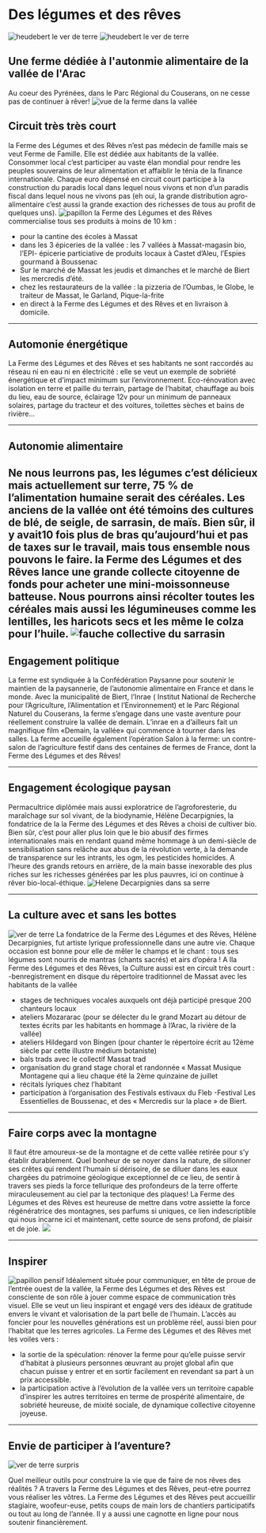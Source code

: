 # Des légumes et des rêves
![heudebert le ver de terre](photos/illustrations/heudebert-cote-petit.png)
![heudebert le ver de terre](photos/illustrations/heudebert-cote.png)
## Une ferme dédiée à l'autonmie alimentaire de la vallée de l'Arac
Au coeur des Pyrénées, dans le Parc Régional du Couserans, on ne cesse pas de continuer à rêver!
![vue de la ferme dans la vallée](photos/ferme-et-vallee-vu-du-ker.jpg)
## Circuit très très court
la Ferme des Légumes et des Rêves n’est pas médecin de famille mais se veut Ferme de Famille. 
Elle est dédiée aux habitants de la vallée. Consommer local c’est participer au vaste élan mondial pour rendre les peuples souverains de leur alimentation et affaiblir le ténia de la finance internationale. Chaque euro dépensé en circuit court participe à la construction du paradis local dans lequel nous vivons et non d’un paradis fiscal dans lequel nous ne vivons pas (eh oui, la grande distribution agro-alimentaire c’est aussi la grande exaction des richesses de tous au profit de quelques uns).
![papillon](photos/illustrations/papillon4.png)
la Ferme des Légumes et des Rêves commercialise tous ses produits à moins de 10 km :
- pour la cantine des écoles à Massat
- dans les 3 épiceries de la vallée : les 7 vallées à Massat-magasin bio, l’EPI- épicerie particiative de produits locaux à Castet d’Aleu, l’Espies gourmand à Boussenac
- Sur le marché de Massat les jeudis et dimanches et le marché de Biert les mercredis d’été.
- chez les restaurateurs de la vallée : la pizzeria de l’Oumbas, le Globe, le traiteur de Massat, le Garland, Pique-la-frite
- en direct à la Ferme des Légumes et des Rêves et en livraison à domicile.

---

## Automonie énergétique 
La Ferme des Légumes et des Rêves et ses habitants ne sont raccordés au réseau ni en eau ni en électricité : elle se veut un exemple de sobriété énergétique et d’impact minimum sur l’environnement.
Eco-rénovation avec isolation en terre et paille du terrain, partage de l’habitat, chauffage au bois du lieu, eau de source, éclairage 12v pour un minimum de panneaux solaires, partage du tracteur et des voitures, toilettes sèches et bains de rivière…

---

## Autonomie alimentaire 
Ne nous leurrons pas, les légumes c’est délicieux mais actuellement sur terre, 75 % de l’alimentation humaine serait des céréales. Les anciens de la vallée ont été témoins des cultures de blé, de seigle, de sarrasin, de maïs. Bien sûr, il y avait10 fois plus de bras qu’aujourd’hui et pas de taxes sur le travail, mais tous ensemble nous pouvons le faire.
la Ferme des Légumes et des Rêves lance une grande collecte citoyenne de fonds pour acheter une mini-moissonneuse batteuse. Nous pourrons ainsi récolter toutes les céréales mais aussi les légumineuses comme les lentilles, les haricots secs et les même le colza pour l’huile. 
![fauche collective du sarrasin](photos/fauche-du-sarrasin.jpg)
---

## Engagement politique
La ferme est syndiquée à la Confédération Paysanne pour soutenir le maintien de la paysannerie, de l’autonomie alimentaire en France et dans le monde. Avec la municipalité de Biert, l’Inrae ( Institut National de Recherche pour l’Agriculture, l’Alimentation et l’Environnement) et le Parc Régional Naturel du Couserans, la ferme s’engage dans une vaste aventure pour réellement construire la vallée de demain. L’inrae en a d’ailleurs fait un magnifique film «Demain, la vallée» qui commence à tourner dans les salles. La ferme accueille également l’opération Salon à la ferme: un contre-salon de l’agriculture festif dans des centaines de fermes de France, dont la Ferme des Légumes et des Rêves!

---

## Engagement écologique paysan
Permacultrice diplômée mais aussi exploratrice de l’agroforesterie, du maraîchage sur sol vivant, de la biodynamie, Hélène Decarpignies, la fondatrice de la la Ferme des Légumes et des Rêves a choisi de cultiver bio. Bien sûr, c’est pour aller plus loin que le bio abusif des firmes internationales mais en rendant quand même hommage à un demi-siècle de sensibilisation sans relâche aux abus de la révolution verte, à la demande de transparence sur les intrants, les ogm, les pesticides homicides. A l’heure des grands retours en arrière, de la main basse inexorable des plus riches sur les richesses générées par les plus pauvres, ici on continue à rêver bio-local-éthique. 
![Helene Decarpignies dans sa serre](photos/moi-dans-la-serre.jpg)

---

## La culture avec et sans les bottes
![ver de terre](photos/illustrations/heudebert-dessus.png)
La fondatrice de la Ferme des Légumes et des Rêves, Hélène Decarpignies, fut artiste lyrique professionnelle dans une autre vie. Chaque occasion est bonne pour elle de mêler le champs et le chant : tous ses légumes sont nourris de mantras (chants sacrés) et airs d’opéra !
A lla Ferme des Légumes et des Rêves, la Culture aussi est en circuit très court :
-benregistrement en disque du répertoire traditionnel de Massat avec les habitants de la vallée
- stages de techniques vocales auxquels ont déjà participé presque 200 chanteurs locaux
- ateliers Mozararac (pour se délecter du le grand Mozart au détour de textes écrits par les habitants en hommage à l’Arac, la rivière de la vallée)
- ateliers Hildegard von Bingen (pour chanter le répertoire écrit au 12ème siècle par cette illustre médium botaniste)
- bals trads avec le collectif Massat trad
- organisation du grand stage choral et randonnée « Massat Musique Montagene qui a lieu chaque été la 2ème quinzaine de juillet
- récitals lyriques chez l’habitant
- participation à l’organisation des Festivals estivaux du Fleb -Festival Les Essentielles de Boussenac, et des « Mercredis sur la place » de Biert.

---

## Faire corps avec la montagne
Il faut être amoureux-se de la montagne et de cette vallée retirée pour s’y établir durablement.
 Quel bonheur de se noyer dans la nature, de sillonner ses crêtes qui rendent l’humain si dérisoire, de se diluer dans les eaux chargées du patrimoine géologique exceptionnel de ce lieu, de sentir à travers ses pieds la force tellurique des profondeurs de la terre offerte miraculeusement au ciel par la tectonique des plaques!
La Ferme des Légumes et des Rêves est heureuse de mettre dans votre assiette la force régénératrice des montagnes, ses parfums si uniques, ce lien indescriptible qui nous incarne ici et maintenant, cette source de sens profond, de plaisir et de joie.
![](photos/ferme-vue-de-la-foret.jpg)

---

## Inspirer
![papillon pensif](photos/illustrations/papillon2.png)
Idéalement située pour communiquer, en tête de proue de l’entrée ouest de la vallée, la Ferme des Légumes et des Rêves est consciente de son rôle à jouer comme espace de communication très visuel.
Elle se veut un lieu inspirant et engagé vers des idéaux de gratitude envers le vivant et valorisation de la part belle de l’humain.
L’accès au foncier pour les nouvelles générations est un problème réel, aussi bien pour l’habitat que les terres agricoles. La Ferme des Légumes et des Rêves met les voiles vers :
- la sortie de la spéculation: rénover la ferme pour qu’elle puisse servir d’habitat à plusieurs personnes œuvrant au projet global afin que chacun puisse y entrer et en sortir facilement en revendant sa part à un prix accessible.
- la participation active à l’évolution de la vallée vers un territoire capable d’inspirer les autres territoires en terme de prospérité alimentaire, de sobriété heureuse, de mixité sociale, de dynamique collective citoyenne joyeuse.

---

## Envie de participer à l’aventure?
![ver de terre surpris](photos/illustrations/heudebert-surpris.png)

Quel meilleur outils pour construire la vie que de faire de nos rêves des réalités ? A travers la Ferme des Légumes et des Rêves, peut-etre pourrez vous réaliser les vôtres.
La Ferme des Légumes et des Rêves peut accueillir stagiaire, woofeur-euse, petits coups de main lors de chantiers participatifs ou tout au long de l’année. Il y a aussi une cagnotte en ligne pour nous soutenir financièrement.  
  
